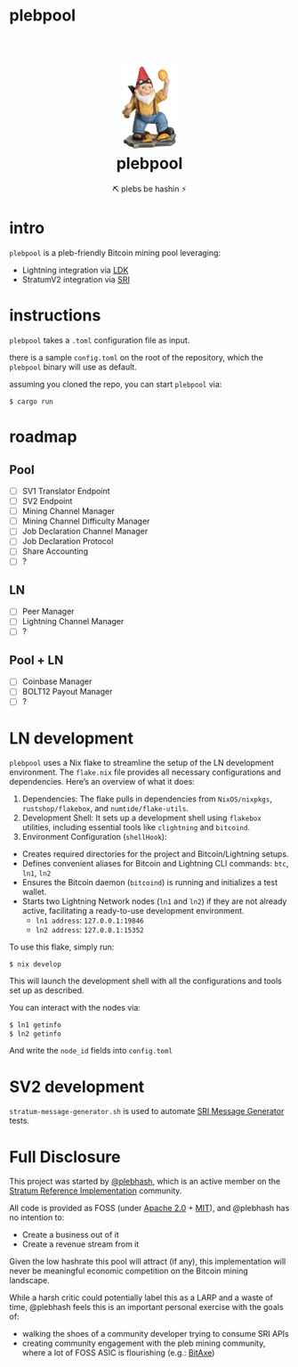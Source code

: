 # plebpool

<h1 align="center">
  <br>
  <img width="100" src="dwarf.png">
  <br>
plebpool
<br>
</h1>

<p align="center">
⛏️ plebs be hashin ⚡
</p>

# intro

`plebpool` is a pleb-friendly Bitcoin mining pool leveraging:
- Lightning integration via [LDK](https://lightningdevkit.org/)
- StratumV2 integration via [SRI](https://stratumprotocol.org/)

# instructions

`plebpool` takes a `.toml` configuration file as input.

there is a sample `config.toml` on the root of the repository, which the `plebpool` binary will use as default.

assuming you cloned the repo, you can start `plebpool` via:

```
$ cargo run
```

# roadmap

## Pool
- [ ] SV1 Translator Endpoint
- [ ] SV2 Endpoint
- [ ] Mining Channel Manager
- [ ] Mining Channel Difficulty Manager
- [ ] Job Declaration Channel Manager
- [ ] Job Declaration Protocol
- [ ] Share Accounting
- [ ] ?

## LN
- [ ] Peer Manager
- [ ] Lightning Channel Manager
- [ ] ?

## Pool + LN
- [ ] Coinbase Manager
- [ ] BOLT12 Payout Manager
- [ ] ?

# LN development

`plebpool` uses a Nix flake to streamline the setup of the LN development environment. The `flake.nix` file provides all necessary configurations and dependencies. Here’s an overview of what it does:

1. Dependencies: The flake pulls in dependencies from `NixOS/nixpkgs`, `rustshop/flakebox`, and `numtide/flake-utils`.
2. Development Shell: It sets up a development shell using `flakebox` utilities, including essential tools like `clightning` and `bitcoind`. 
3. Environment Configuration (`shellHook`):
 - Creates required directories for the project and Bitcoin/Lightning setups.
 - Defines convenient aliases for Bitcoin and Lightning CLI commands: `btc`, `ln1`, `ln2`
 - Ensures the Bitcoin daemon (`bitcoind`) is running and initializes a test wallet.
 - Starts two Lightning Network nodes (`ln1` and `ln2`) if they are not already active, facilitating a ready-to-use development environment.
   - `ln1 address`: `127.0.0.1:19846`
   - `ln2 address`: `127.0.0.1:15352`


To use this flake, simply run:
```
$ nix develop
```

This will launch the development shell with all the configurations and tools set up as described.

You can interact with the nodes via:
```
$ ln1 getinfo
$ ln2 getinfo
```

And write the `node_id` fields into `config.toml`

# SV2 development

`stratum-message-generator.sh` is used to automate [SRI Message Generator](https://github.com/stratum-mining/stratum/tree/main/utils/message-generator) tests.

# Full Disclosure

This project was started by [@plebhash](https://github.com/plebhash), which is an active member on the [Stratum Reference Implementation](https://stratumprotocol.org) community.

All code is provided as FOSS (under [Apache 2.0](LICENSE-APACHE) + [MIT](LICENSE-MIT)), and @plebhash has no intention to:
- Create a business out of it
- Create a revenue stream from it

Given the low hashrate this pool will attract (if any), this implementation will never be meaningful economic competition on the Bitcoin mining landscape.

While a harsh critic could potentially label this as a LARP and a waste of time, @plebhash feels this is an important personal exercise with the goals of:
- walking the shoes of a community developer trying to consume SRI APIs
- creating community engagement with the pleb mining community, where a lot of FOSS ASIC is flourishing (e.g.: [BitAxe](https://bitaxe.org))